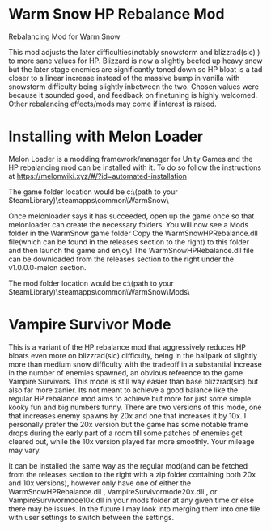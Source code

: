# Warm Snow HP Rebalance Mod
Rebalancing Mod for Warm Snow

This mod adjusts the later difficulties(notably snowstorm and blizzrad(sic) ) to more sane values for HP. Blizzard is now a slightly beefed up heavy snow but the
later stage enemies are significantly toned down so HP bloat is a tad closer to a linear increase instead of the massive bump in vanilla with snowstorm difficulty being
slightly inbetween the two. Chosen values were because it sounded good, and feedback on finetuning is highly welcomed. Other rebalancing effects/mods may come if interest is raised. 

# Installing with Melon Loader

Melon Loader is a modding framework/manager for Unity Games and the HP rebalancing mod can be installed with it. To do so follow the instructions at 
https://melonwiki.xyz/#/?id=automated-installation

The game folder location would be c:\\(path to your SteamLibrary)\steamapps\common\WarmSnow\

Once melonloader says it has succeeded, open up the game once so that melonloader can create the necessary folders. You will now see a Mods folder in the WarmSnow game folder
Copy the WarmSnowHPRebalance.dll file(which can be found in the releases section to the right) to this folder and then launch the game and enjoy! The WarmSnowHPRebalance.dll file can be downloaded
from the releases section to the right under the v1.0.0.0-melon section. 

The mod folder location would be c:\\(path to your SteamLibrary)\steamapps\common\WarmSnow\Mods\

# Vampire Survivor Mode

This is a variant of the HP rebalance mod that aggressively reduces HP bloats even more on blizzrad(sic) difficulty, being in the ballpark of slightly more than medium snow difficulty with the tradeoff in a substantial increase in the number of enemies spawned, an obvious reference to the game Vampire Survivors. This mode is still way easier than base blizzrad(sic) but also far more zanier. Its not meant to achieve a good balance like the regular HP rebalance mod aims to achieve but more for just some simple kooky fun and big numbers funny. There are two versions of this mode, one that increases enemy spawns by 20x and one that increases it by 10x. I personally prefer the 20x version but the game has some notable frame drops during the early part of a room till some patches of enemies get cleared out, while the 10x version played far more smoothly. Your mileage may vary. 

It can be installed the same way as the regular mod(and can be fetched from the releases section to the right with a zip folder containing both 20x and 10x versions),  however only have one of either the WarmSnowHPRebalance.dll , VampireSurvivormode20x.dll , or VampireSurvivormode10x.dll in your mods folder at any given time or else there may be issues. In the future I may look into merging them into one file with user settings to switch between the settings. 



